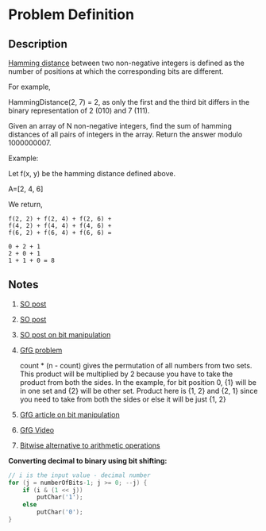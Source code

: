 # Problem Definition

## Description

[Hamming distance](https://en.wikipedia.org/wiki/Hamming_distance) between two non-negative integers is defined as the number of positions at which the corresponding bits are different.

For example,

HammingDistance(2, 7) = 2, as only the first and the third bit differs in the binary representation of 2 (010) and 7 (111).

Given an array of N non-negative integers, find the sum of hamming distances of all pairs of integers in the array.
Return the answer modulo 1000000007.

Example:

Let f(x, y) be the hamming distance defined above.

A=[2, 4, 6]

We return,

```plaintext
f(2, 2) + f(2, 4) + f(2, 6) +
f(4, 2) + f(4, 4) + f(4, 6) +
f(6, 2) + f(6, 4) + f(6, 6) =

0 + 2 + 1
2 + 0 + 1
1 + 1 + 0 = 8
```

## Notes

1. [SO post](https://stackoverflow.com/questions/21388448/sum-of-xor-values-of-all-pairs)
1. [SO post](https://stackoverflow.com/questions/28095890/sum-of-hamming-distances)
1. [SO post on bit manipulation](https://stackoverflow.com/questions/141525/what-are-bitwise-shift-bit-shift-operators-and-how-do-they-work)
1. [GfG problem](http://www.geeksforgeeks.org/sum-of-bit-differences-among-all-pairs/)

    count * (n - count) gives the permutation of all numbers from two sets. This product will be multiplied by 2 because you have to take the product from both the sides. In the example, for bit position 0, {1} will be in one set and {2} will be other set. Product here is {1, 2} and {2, 1} since you need to take from both the sides or else it will be just {1, 2}

1. [GfG article on bit manipulation](http://notes4geeks.com/main/bit/bit_manipulation.html)
1. [GfG Video](https://www.youtube.com/watch?v=cfizo_K7e0o)
1. [Bitwise alternative to arithmetic operations](http://jacksondunstan.com/articles/1946)

**Converting decimal to binary using bit shifting:**

```c++
// i is the input value - decimal number
for (j = numberOfBits-1; j >= 0; --j) {
    if (i & (1 << j))
        putChar('1');
    else
        putChar('0');
}
```